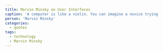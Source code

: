 ```yaml
---
title: Marvin Minsky on User Interfaces
caption: 'A computer is like a violin. You can imagine a novice trying ﬁrst a phonograph and then a violin. The latter, he says, sounds terrible.'
person: 'Marvin Minsky'
categories:
  - quotes
tags:
  - technology
  - Marvin Minsky
---
```

